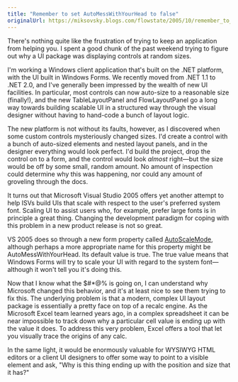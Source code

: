 ```yaml
---
title: "Remember to set AutoMessWithYourHead to false"
originalUrl: https://miksovsky.blogs.com/flowstate/2005/10/remember_to_set.html
---
```


<p>
  There's nothing quite like the frustration of trying to keep an application
  from helping you. I spent a good chunk of the past weekend trying to figure
  out why a UI package was displaying controls at random sizes.
</p>
<p>
  I'm working a Windows client application that's built on the .NET platform,
  with the UI built in Windows Forms. We recently moved from .NET 1.1 to .NET
  2.0, and I've generally been impressed by the wealth of new UI facilities. In
  particular, most controls can now auto-size to a reasonable size (finally!),
  and the new TableLayoutPanel and FlowLayoutPanel go a long way towards
  building scalable UI in a structured way through the visual designer without
  having to hand-code a bunch of layout logic.
</p>
<p>
  The new platform is not without its faults, however, as I discovered when some
  custom controls mysteriously changed sizes. I'd create a control with a bunch
  of auto-sized elements and nested layout panels, and in the designer
  everything would look perfect. I'd build the project, drop the control on to a
  form, and the control would look <em>almost</em> right—but the size would be
  off by some small, random amount. No amount of inspection could determine why
  this was happening, nor could any amount of groveling through the docs.
</p>
<p>
  It turns out that Microsoft Visual Studio 2005 offers yet another attempt to
  help ISVs build UIs that scale with respect to the user's preferred system
  font. Scaling UI to assist users who, for example, prefer large fonts is in
  principle a great thing. Changing the development paradigm for coping with
  this problem in a new product release is not so great.
</p>
<p>
  VS 2005 does so through a new form property called
  <a href="http://msdn2.microsoft.com/en-us/library/syyzc2zw">AutoScaleMode</a>,
  although perhaps a more appropriate name for this property might be
  AutoMessWithYourHead. Its default value is true. The true value means that
  Windows Forms will try to scale your UI with regard to the system
  font—although it won't tell you it's doing this.
</p>
<p>
  Now that I know what the $#*@% is going on, I can understand why Microsoft
  changed this behavior, and it's at least nice to see them trying to fix this.
  The underlying problem is that a modern, complex UI layout package is
  essentially a pretty face on top of a recalc engine. As the Microsoft Excel
  team learned years ago, in a complex spreadsheet it can be near impossible to
  track down why a particular cell value is ending up with the value it does. To
  address this very problem, Excel offers a tool that let you visually trace the
  origins of any calc.
</p>
<p>
  In the same light, it would be enormously valuable for WYSIWYG HTML editors or
  a client UI designers to offer some way to point to a visible element and ask,
  &quot;Why is this thing ending up with the position and size that it
  has?&quot;
</p>
<p></p>
